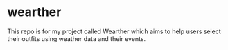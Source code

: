 # wearther
This repo is for my project called Wearther which aims to help users select their outfits using weather data and their events.
